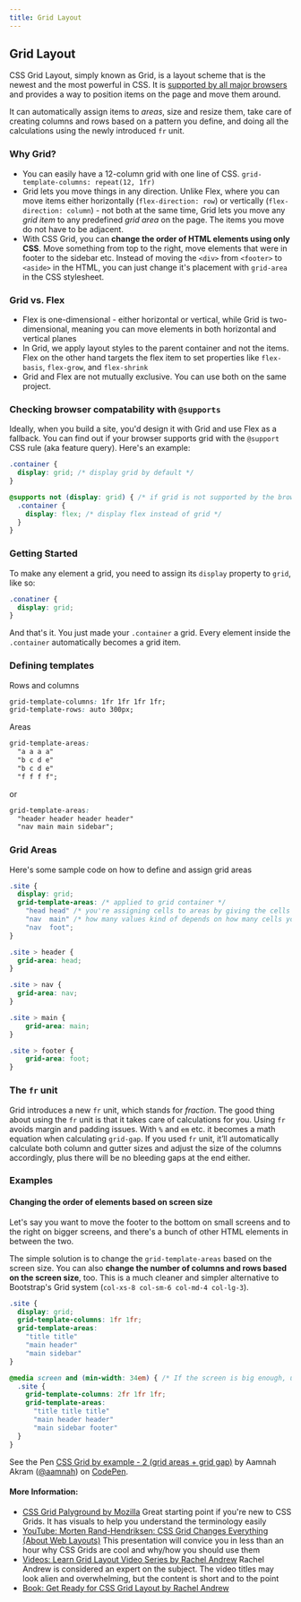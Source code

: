 ```yaml
---
title: Grid Layout
---
```

## Grid Layout

CSS Grid Layout, simply known as Grid, is a layout scheme that is the newest and the most powerful in CSS. It is [supported by all major browsers](https://caniuse.com/#feat=css-grid) and provides a way to position items on the page and move them around. 

It can automatically assign items to _areas_, size and resize them, take care of creating columns and rows based on a pattern you define, and doing all the calculations using the newly introduced `fr` unit.

### Why Grid?  

- You can easily have a 12-column grid with one line of CSS. `grid-template-columns: repeat(12, 1fr)`
- Grid lets you move things in any direction. Unlike Flex, where you can move items either horizontally (`flex-direction: row`) or vertically (`flex-direction: column`) - not both at the same time, Grid lets you move any _grid item_ to any predefined _grid area_ on the page. The items you move do not have to be adjacent.
- With CSS Grid, you can **change the order of HTML elements using only CSS**. Move something from top to the right, move elements that were in footer to the sidebar etc. Instead of moving the `<div>` from `<footer>` to `<aside>` in the HTML, you can just change it's placement with `grid-area` in the CSS stylesheet.

### Grid vs. Flex

- Flex is one-dimensional - either horizontal or vertical, while Grid is two-dimensional, meaning you can move elements in both horizontal and vertical planes
- In Grid, we apply layout styles to the parent container and not the items. Flex on the other hand targets the flex item to set properties like `flex-basis`, `flex-grow`, and `flex-shrink`
- Grid and Flex are not mutually exclusive. You can use both on the same project.


### Checking browser compatability with `@supports` 

Ideally, when you build a site, you'd design it with Grid and use Flex as a fallback. You can find out if your browser supports grid with the `@support` CSS rule (aka feature query). Here's an example:

```css
.container {
  display: grid; /* display grid by default */
}

@supports not (display: grid) { /* if grid is not supported by the browser */
  .container {
    display: flex; /* display flex instead of grid */
  }
}
```

### Getting Started

To make any element a grid, you need to assign its `display` property to `grid`, like so:  

```css
.conatiner {
  display: grid;
}
```

And that's it. You just made your `.container` a grid. Every element inside the `.container` automatically becomes a grid item.

### Defining templates

Rows and columns

```css
grid-template-columns: 1fr 1fr 1fr 1fr;
grid-template-rows: auto 300px;
```

Areas

```css
grid-template-areas: 
  "a a a a"
  "b c d e"
  "b c d e"
  "f f f f";
```

or

```css
grid-template-areas:
  "header header header header"
  "nav main main sidebar";
```

### Grid Areas

Here's some sample code on how to define and assign grid areas

```css
.site {
  display: grid;
  grid-template-areas: /* applied to grid container */
    "head head" /* you're assigning cells to areas by giving the cells an area name */
    "nav  main" /* how many values kind of depends on how many cells you have in the grid */
    "nav  foot";
}

.site > header {
  grid-area: head;
}

.site > nav {
  grid-area: nav;
}

.site > main {
    grid-area: main;
}

.site > footer {
    grid-area: foot;
}
```

### The `fr` unit
Grid introduces a new `fr` unit, which stands for _fraction_. The good thing about using the `fr` unit is that it takes care of calculations for you. Using `fr` avoids margin and padding issues. With `%` and `em` etc. it becomes a math equation when calculating `grid-gap`. If you used `fr` unit, it’ll automatically calculate both column and gutter sizes and adjust the size of the columns accordingly, plus there will be no bleeding gaps at the end either.

### Examples

#### Changing the order of elements based on screen size

Let's say you want to move the footer to the bottom on small screens and to the right on bigger screens, and there's a bunch of other HTML elements in between the two.

The simple solution is to change the `grid-template-areas` based on the screen size. You can also **change the number of columns and rows based on the screen size**, too. This is a much cleaner and simpler alternative to Bootstrap's Grid system (`col-xs-8 col-sm-6 col-md-4 col-lg-3`).

```css
.site {
  display: grid;
  grid-template-columns: 1fr 1fr;
  grid-template-areas:
    "title title"
    "main header"
    "main sidebar"
}

@media screen and (min-width: 34em) { /* If the screen is big enough, use a different template for grid areas */
  .site {
    grid-template-columns: 2fr 1fr 1fr;
    grid-template-areas:
      "title title title"
      "main header header"
      "main sidebar footer"
  }
}
```

See the Pen [CSS Grid by example - 2 (grid areas + grid gap)](https://codepen.io/aamnah/pen/RLVVoE/) by Aamnah Akram ([@aamnah](https://codepen.io/aamnah)) on [CodePen](https://codepen.io).

#### More Information:
- [CSS Grid Palyground by Mozilla](https://mozilladevelopers.github.io/playground/) Great starting point if you're new to CSS Grids. It has visuals to help you understand the terminology easily
- [YouTube: Morten Rand-Hendriksen: CSS Grid Changes Everything (About Web Layouts)](https://www.youtube.com/watch?v=txZq7Laz7_4) This presentation will convice you in less than an hour why CSS Grids are cool and why/how you should use them
- [Videos: Learn Grid Layout Video Series by Rachel Andrew](https://gridbyexample.com/video/) Rachel Andrew is considered an expert on the subject. The video titles may look alien and overwhelming, but the content is short and to the point
- [Book: Get Ready for CSS Grid Layout by Rachel Andrew](https://abookapart.com/products/get-ready-for-css-grid-layout)

